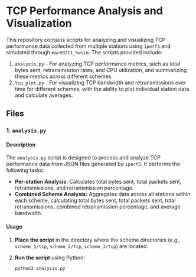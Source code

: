 # TCP Performance Analysis and Visualization

This repository contains scripts for analyzing and visualizing TCP performance data collected from multiple stations using `iperf3` and simulated through `mac80211_hwsim`. The scripts provided include:

1. `analysis.py` - For analyzing TCP performance metrics, such as total bytes sent, retransmission rates, and CPU utilization, and summarizing these metrics across different schemes.
2. `tcp_plot.py` - For visualizing TCP bandwidth and retransmissions over time for different schemes, with the ability to plot individual station data and calculate averages.

## Files

### 1. `analysis.py`

#### Description

The `analysis.py` script is designed to process and analyze TCP performance data from JSON files generated by `iperf3`. It performs the following tasks:

- **Per-station Analysis:** Calculates total bytes sent, total packets sent, retransmissions, and retransmission percentage.
- **Combined Scheme Analysis:** Aggregates data across all stations within each scheme, calculating total bytes sent, total packets sent, total retransmissions, combined retransmission percentage, and average bandwidth.

#### Usage

1. **Place the script** in the directory where the scheme directories (e.g., `scheme_1/tcp`, `scheme_2/tcp`, `scheme_3/tcp`) are located.
2. **Run the script** using Python:

   ```bash
   python3 analysis.py
